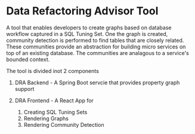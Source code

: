 # Data Refactoring Advisor Tool

A tool that enables developers to create graphs based on database workflow captured in a SQL Tuning Set.  One the graph is created, community detection is performed to find tables that are closely related.  These communities provide an abstraction for building micro services on top of an existing database.  The communities are analagous to a service's bounded context.

The tool is divided inot 2 components

1. DRA Backend - A Spring Boot servcie that provides property graph support

2. DRA Frontend - A React App for 

    1. Creating SQL Tuning Sets
    2. Rendering Graphs
    3. Rendering Community Detection



